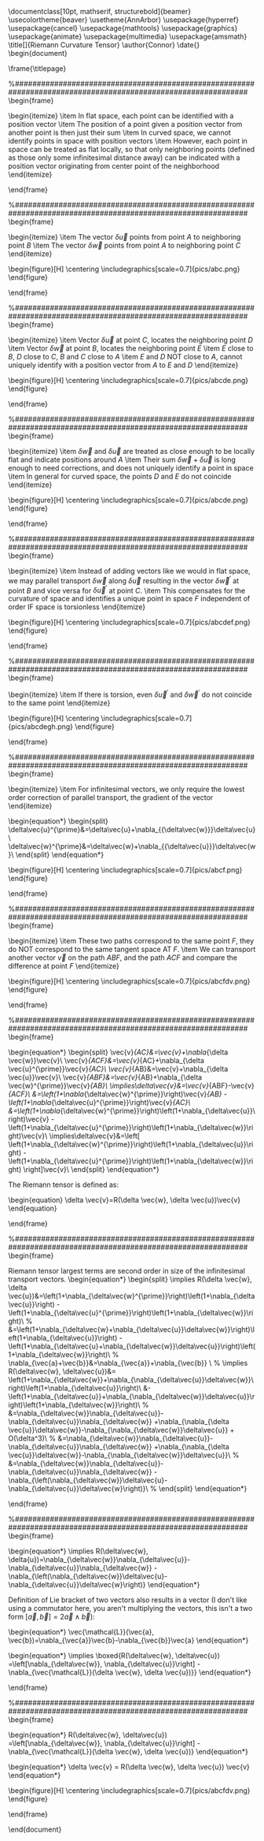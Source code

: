 \documentclass[10pt, mathserif, structurebold]{beamer}
\usecolortheme{beaver}
\usetheme{AnnArbor}
\usepackage{hyperref}
\usepackage{cancel}
\usepackage{mathtools}
\usepackage{graphics}
\usepackage{animate}
\usepackage{multimedia}
\usepackage{amsmath}
\title[]{Riemann Curvature Tensor}
\author{Connor}
\date{}
\begin{document}

\frame{\titlepage}



%##############################################################################################################
\begin{frame}

\begin{itemize}
\item
In flat space, each point can be identified with a position vector
\item
The position of a point given a position vector from another point is then just their sum
\item 
In curved space, we cannot identify points in space with position vectors 
\item
However, each point in space can be treated as flat locally, so that only neighboring points (defined as those only some infinitesimal distance away)
can be indicated with a position vector originating from center point of the neighborhood
\end{itemize}

\end{frame}


%##############################################################################################################
\begin{frame}

\begin{itemize}
\item
The vector $\delta \vec{u}$ points from point $A$ to neighboring point $B$
\item
The vector $\delta \vec{w}$ points from point $A$ to neighboring point $C$
\end{itemize}

\begin{figure}[H]
\centering
\includegraphics[scale=0.7]{pics/abc.png}
\end{figure}

\end{frame}


%##############################################################################################################
\begin{frame}

\begin{itemize}
\item 
Vector $\delta \vec{u}$ at point $C$, locates the neighboring point $D$
\item
Vector $\delta \vec{w}$ at point $B$, locates the neighboring point $E$
\item 
$E$ close to $B$, $D$ close to $C$, $B$ and $C$ close to $A$
\item
$E$ and $D$ NOT close to $A$, cannot uniquely identify with a position vector from $A$ to $E$ and $D$
\end{itemize}

\begin{figure}[H]
\centering
\includegraphics[scale=0.7]{pics/abcde.png}
\end{figure}

\end{frame}

%##############################################################################################################
\begin{frame}

\begin{itemize}
\item
$\delta\vec{w}$ and $\delta\vec{u}$ are treated as close enough to be locally flat and indicate positions around $A$
\item 
Their sum $\delta\vec{w}+\delta\vec{u}$ is long enough to need corrections, and does not uniquely identify a point in space
\item
In general for curved space, the points $D$ and $E$ do not coincide
\end{itemize}

\begin{figure}[H]
\centering
\includegraphics[scale=0.7]{pics/abcde.png}
\end{figure}

\end{frame}


%##############################################################################################################
\begin{frame}

\begin{itemize}
\item
Instead of adding vectors like we would in flat space, we may parallel transport $\delta\vec{w}$ along $\delta\vec{u}$  resulting in 
the vector $\delta \vec{w}^{\prime}$ at point $B$ and vice versa for $\delta\vec{u}^{\prime}$ at point $C$.
\item 
This compensates for the curvature of space and identifies a unique point in space $F$ independent of order IF 
space is torsionless
\end{itemize}

\begin{figure}[H]
\centering
\includegraphics[scale=0.7]{pics/abcdef.png}
\end{figure}

\end{frame}


%##############################################################################################################
\begin{frame}

\begin{itemize}
\item
If there is torsion, even $\delta\vec{u}^{\prime}$ and $\delta\vec{w}^{\prime}$ do not coincide to the same point
\end{itemize}

\begin{figure}[H]
\centering
\includegraphics[scale=0.7]{pics/abcdegh.png}
\end{figure}

\end{frame}


%##############################################################################################################
\begin{frame}

\begin{itemize}
\item
For infinitesimal vectors, we only require the lowest order correction of parallel transport, the gradient of the vector
\end{itemize}

\begin{equation*}
\begin{split}
\delta\vec{u}^{\prime}&=\delta\vec{u}+\nabla_{{\delta\vec{w}}}\delta\vec{u}\\
\delta\vec{w}^{\prime}&=\delta\vec{w}+\nabla_{{\delta\vec{u}}}\delta\vec{w}\\
\end{split}
\end{equation*}

\begin{figure}[H]
\centering
\includegraphics[scale=0.7]{pics/abcf.png}
\end{figure}

\end{frame}


%##############################################################################################################
\begin{frame}

\begin{itemize}
\item
These two paths correspond to the same point $F$, they do NOT correspond to the same tangent space AT $F$. 
\item
We can transport another vector $\vec{v}$ on the path $ABF$, and the path $ACF$ and compare the difference at point $F$
\end{itemize}

\begin{figure}[H]
\centering
\includegraphics[scale=0.7]{pics/abcfdv.png}
\end{figure}

\end{frame}

%##############################################################################################################
\begin{frame}

\begin{equation*}
\begin{split}
\vec{v}_{AC}&=\vec{v}+\nabla_{\delta \vec{w}}\vec{v}\\
\vec{v}_{ACF}&=\vec{v}_{AC}+\nabla_{\delta \vec{u}^{\prime}}\vec{v}_{AC}\\
\vec{v}_{AB}&=\vec{v}+\nabla_{\delta \vec{u}}\vec{v}\\
\vec{v}_{ABF}&=\vec{v}_{AB}+\nabla_{\delta \vec{w}^{\prime}}\vec{v}_{AB}\\
\implies\delta\vec{v}&=\vec{v}_{ABF}-\vec{v}_{ACF}\\
&=\left(1+\nabla_{\delta\vec{w}^{\prime}}\right)\vec{v}_{AB}
-\left(1+\nabla_{\delta\vec{u}^{\prime}}\right)\vec{v}_{AC}\\
&=\left(1+\nabla_{\delta\vec{w}^{\prime}}\right)\left(1+\nabla_{\delta\vec{u}}\right)\vec{v}
-\left(1+\nabla_{\delta\vec{u}^{\prime}}\right)\left(1+\nabla_{\delta\vec{w}}\right)\vec{v}\\
\implies\delta\vec{v}&=\left[
\left(1+\nabla_{\delta\vec{w}^{\prime}}\right)\left(1+\nabla_{\delta\vec{u}}\right)
-\left(1+\nabla_{\delta\vec{u}^{\prime}}\right)\left(1+\nabla_{\delta\vec{w}}\right)
\right]\vec{v}\\
\end{split}
\end{equation*}

The Riemann tensor is defined as:

\begin{equation}
\delta \vec{v}=R(\delta \vec{w}, \delta \vec{u})\vec{v}
\end{equation}


\end{frame}


%##############################################################################################################
\begin{frame}


Riemann tensor largest terms are second order in size of the infinitesimal transport vectors.
\begin{equation*}
\begin{split}
\implies R(\delta \vec{w}, \delta \vec{u})&=\left(1+\nabla_{\delta\vec{w}^{\prime}}\right)\left(1+\nabla_{\delta\vec{u}}\right)
-\left(1+\nabla_{\delta\vec{u}^{\prime}}\right)\left(1+\nabla_{\delta\vec{w}}\right)\\
%
&=\left(1+\nabla_{\delta\vec{w}+\nabla_{\delta\vec{u}}\delta\vec{w}}\right)\left(1+\nabla_{\delta\vec{u}}\right)
-\left(1+\nabla_{\delta\vec{u}+\nabla_{\delta\vec{w}}\delta\vec{u}}\right)\left(1+\nabla_{\delta\vec{w}}\right)\\
%
\nabla_{\vec{a}+\vec{b}}&=\nabla_{\vec{a}}+\nabla_{\vec{b}} \\
%
\implies R(\delta\vec{w}, \delta\vec{u})&=
\left(1+\nabla_{\delta\vec{w}}+\nabla_{\nabla_{\delta\vec{u}}\delta\vec{w}}\right)\left(1+\nabla_{\delta\vec{u}}\right)\\
&-\left(1+\nabla_{\delta\vec{u}}+\nabla_{\nabla_{\delta\vec{w}}\delta\vec{u}}\right)\left(1+\nabla_{\delta\vec{w}}\right)\\
%
&=\nabla_{\delta\vec{w}}\nabla_{\delta\vec{u}}-\nabla_{\delta\vec{u}}\nabla_{\delta\vec{w}}
+\nabla_{\nabla_{\delta \vec{u}}\delta\vec{w}}-\nabla_{\nabla_{\delta\vec{w}}\delta\vec{u}} + O(\delta^3)\\
%
&=\nabla_{\delta\vec{w}}\nabla_{\delta\vec{u}}-\nabla_{\delta\vec{u}}\nabla_{\delta\vec{w}}
+\nabla_{\nabla_{\delta \vec{u}}\delta\vec{w}}-\nabla_{\nabla_{\delta\vec{w}}\delta\vec{u}}\\
%
&=\nabla_{\delta\vec{w}}\nabla_{\delta\vec{u}}-\nabla_{\delta\vec{u}}\nabla_{\delta\vec{w}}
-\nabla_{\left(\nabla_{\delta\vec{w}}\delta\vec{u}-\nabla_{\delta\vec{u}}\delta\vec{w}\right)}\\
%
\end{split}
\end{equation*}


\end{frame}


%##############################################################################################################
\begin{frame}


\begin{equation*}
\implies R(\delta\vec{w}, \delta{u})=\nabla_{\delta\vec{w}}\nabla_{\delta\vec{u}}-\nabla_{\delta\vec{u}}\nabla_{\delta\vec{w}}
-\nabla_{\left(\nabla_{\delta\vec{w}}\delta\vec{u}-\nabla_{\delta\vec{u}}\delta\vec{w}\right)}
\end{equation*}

Definition of Lie bracket of two vectors also results in a vector (I don't like using a commutator here, you aren't multiplying
the vectors, this isn't a two form $[\vec{a}, \vec{b}]=2 \vec{a} \wedge \vec{b}$):

\begin{equation*}
\vec{\mathcal{L}}(\vec{a}, \vec{b})=\nabla_{\vec{a}}\vec{b}-\nabla_{\vec{b}}\vec{a}
\end{equation*}


\begin{equation*}
\implies \boxed{R(\delta\vec{w}, \delta\vec{u})
=\left[\nabla_{\delta\vec{w}}, \nabla_{\delta\vec{u}}\right]
-\nabla_{\vec{\mathcal{L}}(\delta \vec{w}, \delta \vec{u})}}
\end{equation*}



\end{frame}


%##############################################################################################################
\begin{frame}

\begin{equation*}
R(\delta\vec{w}, \delta\vec{u})
=\left[\nabla_{\delta\vec{w}}, \nabla_{\delta\vec{u}}\right]
-\nabla_{\vec{\mathcal{L}}(\delta \vec{w}, \delta \vec{u})}
\end{equation*}


\begin{equation*}
\delta \vec{v} = R(\delta \vec{w}, \delta \vec{u}) \vec{v}
\end{equation*}

\begin{figure}[H]
\centering
\includegraphics[scale=0.7]{pics/abcfdv.png}
\end{figure}

\end{frame}



\end{document}
